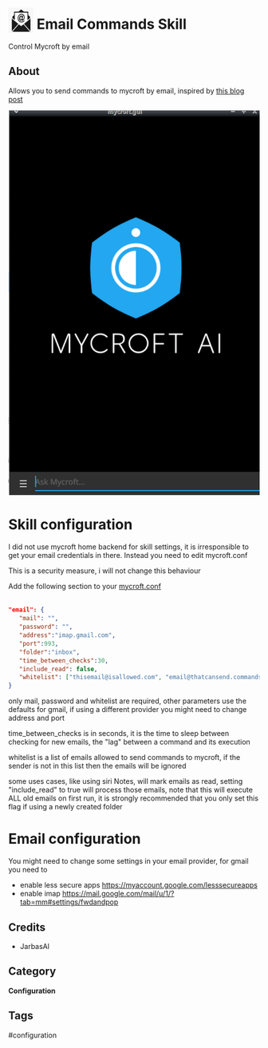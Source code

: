 # <img src='./res/icon/icon.png' card_color='#40DBB0' width='50' height='50' style='vertical-align:bottom'/> Email Commands Skill

Control Mycroft by email

## About 

Allows you to send commands to mycroft by email, inspired by [this blog post](https://medium.com/@thesanjeetc/want-to-control-something-with-siri-heres-how-bae98aceb586)
 
 ![](./gui.gif)
 
 
# Skill configuration

I did not use mycroft home backend for skill settings, it is irresponsible 
to get your email credentials in there. Instead you need to edit mycroft.conf

This is a security measure, i will not change this behaviour

Add the following section to your [mycroft.conf](https://mycroft-ai.gitbook.io/docs/using-mycroft-ai/customizations/mycroft-conf)
```json

"email": {
   "mail": "",
   "password": "",
   "address":"imap.gmail.com", 
   "port":993,
   "folder":"inbox", 
   "time_between_checks":30, 
   "include_read": false,
   "whitelist": ["thisemail@isallowed.com", "email@thatcansend.commands"]
}
```

only mail, password and whitelist are required, other parameters use the 
defaults for gmail, if using a different provider you might need to change address and port

time_between_checks is in seconds, it is the time to sleep between checking 
for new emails, the "lag" between a command and its execution

whitelist is a list of emails allowed to send commands to mycroft, if the 
sender is not in this list then the emails will be ignored

some uses cases, like using siri Notes, will mark emails as read, setting
"include_read" to true will process those emails, note that this will 
execute ALL old emails on first run, it is strongly recommended that you 
only set this flag if using a newly created folder

# Email configuration

You might need to change some settings in your email provider, for gmail you need to
 
- enable less secure apps https://myaccount.google.com/lesssecureapps
- enable imap  https://mail.google.com/mail/u/1/?tab=mm#settings/fwdandpop


## Credits 
- JarbasAl

## Category
**Configuration**

## Tags
#configuration


